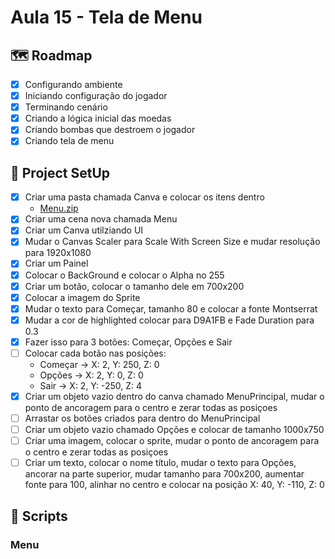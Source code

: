 # Aula 15 - Tela de Menu

## 🗺️ Roadmap
- [x] Configurando ambiente
- [x] Iniciando configuração do jogador
- [x] Terminando cenário
- [x] Criando a lógica inicial das moedas
- [x] Criando bombas que destroem o jogador
- [x] Criando tela de menu

## 🔧 Project SetUp

- [x] Criar uma pasta chamada Canva e colocar os itens dentro
    -  [Menu.zip](https://github.com/user-attachments/files/17740465/Menu.zip)
- [x] Criar uma cena nova chamada Menu
- [x] Criar um Canva utilziando UI
- [x] Mudar o Canvas Scaler para Scale With Screen Size e mudar resolução para 1920x1080
- [x] Criar um Painel
- [x] Colocar o BackGround e colocar o Alpha no 255
- [x] Criar um botão, colocar o tamanho dele em 700x200
- [x] Colocar a imagem do Sprite
- [x] Mudar o texto para Começar, tamanho 80 e colocar a fonte Montserrat
- [x] Mudar a cor de highlighted colocar para D9A1FB e Fade Duration para 0.3
- [x] Fazer isso para 3 botões: Começar, Opções e Sair
- [ ] Colocar cada botão nas posições:
    - Começar → X: 2, Y: 250, Z: 0
    - Opções → X: 2, Y: 0, Z: 0
    - Sair → X: 2, Y: -250, Z: 4
- [x] Criar um objeto vazio dentro do canva chamado MenuPrincipal, mudar o ponto de ancoragem para o centro e zerar todas as posiçoes
- [ ] Arrastar os botões criados para dentro do MenuPrincipal
- [ ] Criar um objeto vazio chamado Opções e colocar de tamanho 1000x750
- [ ] Criar uma imagem, colocar o sprite, mudar o ponto de ancoragem para o centro e zerar todas as posiçoes
- [ ] Criar um texto, colocar o nome título, mudar o texto para Opções, ancorar na parte superior, mudar tamanho para 700x200, aumentar fonte para 100, alinhar no centro e colocar na posição X: 40, Y: -110, Z: 0
## 📝 Scripts
### Menu
